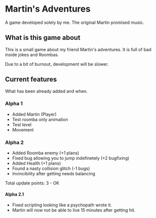 # Martin's Adventures
A game developed solely by me. The original Martin promised music.

## What is this game about
This is a small game about my friend Martin's adventures. It is full of bad inside jokes and Roombas.

Due to a bit of burnout, development will be slower.
## Current features
What has been already added and when.
### Alpha 1
  - Added Martin (Player)
  - Test roomba only animation
  - Test level
  - Movement
### Alpha 2
  - Added Roomba enemy (+1 plans)
  - Fixed bug allowing you to jump indefinetely (+2 bugfixing)
  - Added Health (+1 plans)
  - Found a nasty collision glitch (-1 bugs)
  - Invincibility after getting needs balancing
  
  Total update points:
  3 - OK

#### Alpha 2.1
  - Fixed scripting looking like a psychopath wrote it.
  - Martin will now not be able to live 15 minutes after getting hit.
